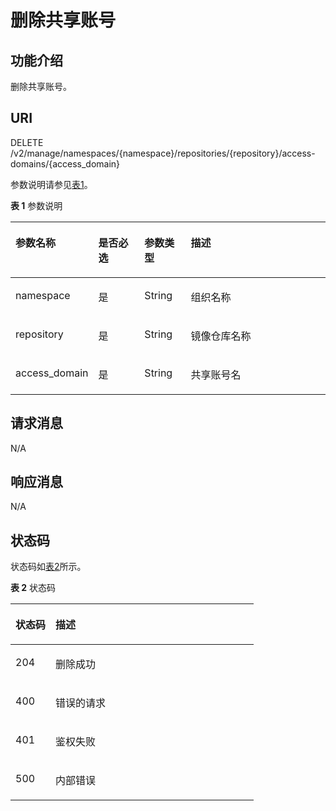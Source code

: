 # 删除共享账号<a name="swr_02_0071"></a>

## 功能介绍<a name="se03aae4436e64394a95dc13b6f233898"></a>

删除共享账号。

## URI<a name="s476df674307e4b04b9545f9575dde042"></a>

DELETE /v2/manage/namespaces/\{namespace\}/repositories/\{repository\}/access-domains/\{access\_domain\}

参数说明请参见[表1](#table11843162810214)。

**表 1**  参数说明

<a name="table11843162810214"></a>
<table><thead align="left"><tr id="row20843172818213"><th class="cellrowborder" valign="top" width="17.61%" id="mcps1.2.5.1.1"><p id="p3843528621"><a name="p3843528621"></a><a name="p3843528621"></a>参数名称</p>
</th>
<th class="cellrowborder" valign="top" width="16.13%" id="mcps1.2.5.1.2"><p id="p198988313226"><a name="p198988313226"></a><a name="p198988313226"></a>是否必选</p>
</th>
<th class="cellrowborder" valign="top" width="15.17%" id="mcps1.2.5.1.3"><p id="p128986316221"><a name="p128986316221"></a><a name="p128986316221"></a>参数类型</p>
</th>
<th class="cellrowborder" valign="top" width="51.09%" id="mcps1.2.5.1.4"><p id="p1584342811211"><a name="p1584342811211"></a><a name="p1584342811211"></a>描述</p>
</th>
</tr>
</thead>
<tbody><tr id="row1084316281925"><td class="cellrowborder" valign="top" width="17.61%" headers="mcps1.2.5.1.1 "><p id="p6843228526"><a name="p6843228526"></a><a name="p6843228526"></a>namespace</p>
</td>
<td class="cellrowborder" valign="top" width="16.13%" headers="mcps1.2.5.1.2 "><p id="p10898431122213"><a name="p10898431122213"></a><a name="p10898431122213"></a>是</p>
</td>
<td class="cellrowborder" valign="top" width="15.17%" headers="mcps1.2.5.1.3 "><p id="p289883118229"><a name="p289883118229"></a><a name="p289883118229"></a>String</p>
</td>
<td class="cellrowborder" valign="top" width="51.09%" headers="mcps1.2.5.1.4 "><p id="p85037015469"><a name="p85037015469"></a><a name="p85037015469"></a>组织名称</p>
</td>
</tr>
<tr id="row1319321944420"><td class="cellrowborder" valign="top" width="17.61%" headers="mcps1.2.5.1.1 "><p id="p919315194441"><a name="p919315194441"></a><a name="p919315194441"></a>repository</p>
</td>
<td class="cellrowborder" valign="top" width="16.13%" headers="mcps1.2.5.1.2 "><p id="p98981331172211"><a name="p98981331172211"></a><a name="p98981331172211"></a>是</p>
</td>
<td class="cellrowborder" valign="top" width="15.17%" headers="mcps1.2.5.1.3 "><p id="p1189833112228"><a name="p1189833112228"></a><a name="p1189833112228"></a>String</p>
</td>
<td class="cellrowborder" valign="top" width="51.09%" headers="mcps1.2.5.1.4 "><p id="p13193201924411"><a name="p13193201924411"></a><a name="p13193201924411"></a>镜像仓库名称</p>
</td>
</tr>
<tr id="row169349264113"><td class="cellrowborder" valign="top" width="17.61%" headers="mcps1.2.5.1.1 "><p id="p11934726191114"><a name="p11934726191114"></a><a name="p11934726191114"></a>access_domain</p>
</td>
<td class="cellrowborder" valign="top" width="16.13%" headers="mcps1.2.5.1.2 "><p id="p94144342224"><a name="p94144342224"></a><a name="p94144342224"></a>是</p>
</td>
<td class="cellrowborder" valign="top" width="15.17%" headers="mcps1.2.5.1.3 "><p id="p46813432228"><a name="p46813432228"></a><a name="p46813432228"></a>String</p>
</td>
<td class="cellrowborder" valign="top" width="51.09%" headers="mcps1.2.5.1.4 "><p id="p17934626131118"><a name="p17934626131118"></a><a name="p17934626131118"></a>共享账号名</p>
</td>
</tr>
</tbody>
</table>

## 请求消息<a name="s8246d3afdd6f44dc817ce0c3f2ac7d53"></a>

N/A

## 响应消息<a name="sab9be5ce850743859bb238e072f8d1f2"></a>

N/A

## 状态码<a name="s336c1dbc7af446a1b3cc077ea3f82fc9"></a>

状态码如[表2](#t33d02fa79e8443868a71c99f411610a5)所示。

**表 2**  状态码

<a name="t33d02fa79e8443868a71c99f411610a5"></a>
<table><thead align="left"><tr id="r9eb80d64e8f34d0db940daa95fc929dd"><th class="cellrowborder" valign="top" width="16.439999999999998%" id="mcps1.2.3.1.1"><p id="a7e51ed73a71e4dc29d0dd4aae3016632"><a name="a7e51ed73a71e4dc29d0dd4aae3016632"></a><a name="a7e51ed73a71e4dc29d0dd4aae3016632"></a>状态码</p>
</th>
<th class="cellrowborder" valign="top" width="83.56%" id="mcps1.2.3.1.2"><p id="aa802d02e21c944f1863435a0d11c7ec1"><a name="aa802d02e21c944f1863435a0d11c7ec1"></a><a name="aa802d02e21c944f1863435a0d11c7ec1"></a>描述</p>
</th>
</tr>
</thead>
<tbody><tr id="r1cc0192c651444db882dde750b14be23"><td class="cellrowborder" valign="top" width="16.439999999999998%" headers="mcps1.2.3.1.1 "><p id="a6a3639a3cb154e17b95c5076c8036471"><a name="a6a3639a3cb154e17b95c5076c8036471"></a><a name="a6a3639a3cb154e17b95c5076c8036471"></a>204</p>
</td>
<td class="cellrowborder" valign="top" width="83.56%" headers="mcps1.2.3.1.2 "><p id="p14504142233912"><a name="p14504142233912"></a><a name="p14504142233912"></a>删除成功</p>
</td>
</tr>
<tr id="r0bd68000afe546dd9c7a8d3a05991a04"><td class="cellrowborder" valign="top" width="16.439999999999998%" headers="mcps1.2.3.1.1 "><p id="ad46ccdc6b7e04df3b6b5679f7606f434"><a name="ad46ccdc6b7e04df3b6b5679f7606f434"></a><a name="ad46ccdc6b7e04df3b6b5679f7606f434"></a>400</p>
</td>
<td class="cellrowborder" valign="top" width="83.56%" headers="mcps1.2.3.1.2 "><p id="a1f2e8d58145d461781428d28f07a5351"><a name="a1f2e8d58145d461781428d28f07a5351"></a><a name="a1f2e8d58145d461781428d28f07a5351"></a>错误的请求</p>
</td>
</tr>
<tr id="row059261364320"><td class="cellrowborder" valign="top" width="16.439999999999998%" headers="mcps1.2.3.1.1 "><p id="p059261310438"><a name="p059261310438"></a><a name="p059261310438"></a>401</p>
</td>
<td class="cellrowborder" valign="top" width="83.56%" headers="mcps1.2.3.1.2 "><p id="p759261314433"><a name="p759261314433"></a><a name="p759261314433"></a>鉴权失败</p>
</td>
</tr>
<tr id="r19bdef782c164c93917f897241e521f8"><td class="cellrowborder" valign="top" width="16.439999999999998%" headers="mcps1.2.3.1.1 "><p id="a7da68e311c0f4267bacf3cbdb71d1ead"><a name="a7da68e311c0f4267bacf3cbdb71d1ead"></a><a name="a7da68e311c0f4267bacf3cbdb71d1ead"></a>500</p>
</td>
<td class="cellrowborder" valign="top" width="83.56%" headers="mcps1.2.3.1.2 "><p id="aa6fd12cedd8841e29eeeca27c1bdea1a"><a name="aa6fd12cedd8841e29eeeca27c1bdea1a"></a><a name="aa6fd12cedd8841e29eeeca27c1bdea1a"></a>内部错误</p>
</td>
</tr>
</tbody>
</table>

